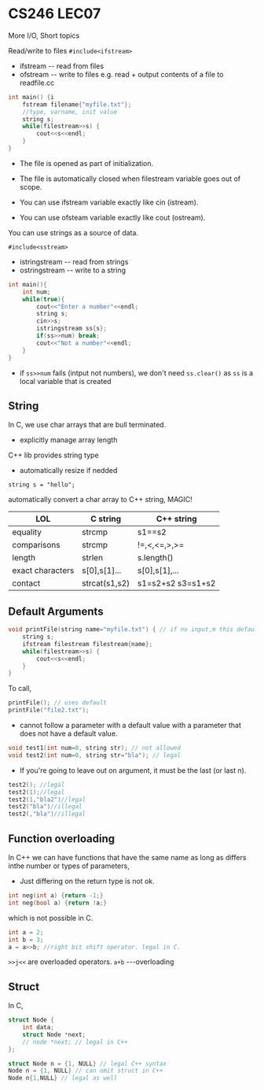 # CS246 LEC07


More I/O, Short topics


Read/write to files
`#include<ifstream>`
- ifstream -- read from files
- ofstream -- write to files
e.g. read + output contents of a file to readfile.cc

```cpp
int main() {i
	fstream filename{"myfile.txt"};
	//type, varname, init value
	string s;
	while(filestream>>s) {
		cout<<s<<endl;
	}
}
```



- The file is opened as part of initialization.
- The file is automatically closed when filestream variable goes out of scope.


- You can use ifstream variable exactly like cin (istream).
- You can use ofsteam variable exactly like cout (ostream).

You can use strings as a source of data.

`#include<sstream>`
- istringstream -- read from strings
- ostringstream -- write to a string


```cpp
int main(){
	int num;
	while(true){
		cout<<"Enter a number"<<endl;
		string s;
		cin>>s;
		istringstream ss{s};
		if(ss>>num) break;
		cout<<"Not a number"<<endl;
	}
}

```

- if `ss>>num` fails (intput not numbers), we don't need `ss.clear()` as `ss` is a local variable that is created 

## String
In C, we use char arrays that are bull terminated.
- explicitly manage array length

C++ lib provides string type
- automatically resize if nedded

`string s = "hello";`

automatically convert a char array to C++ string, MAGIC!



|LOL | C string | C++ string|
|----|----|---|
|equality | strcmp | s1==s2|
|comparisons | strcmp | !=,<,<=,>,>=|
|length | strlen | s.length()|
|exact characters | s[0],s[1]... | s[0],s[1],...|
|contact | strcat(s1,s2) | s1=s2+s2 s3=s1+s2|


## Default Arguments
```cpp
void printFile(string name="myfile.txt") { // if no input,m this default "myfile.txt" gets used.
	string s;
	ifstream filestream filestream{name};
	while(filestream>>s) {
		cout<<s<<endl;
	}
}
```

To call,

```cpp
printFile(); // uses default
printFile("file2.txt");
```
- cannot follow a parameter with a default value with a parameter that does not have a default value.
```cpp
void test1(int num=0, string str); // not allowed
void test2(int num=0, string str="bla"); // legal
```
- If you're going to leave out on argument, it must be the last (or last n).
```cpp
test2(); //legal
test2(1);//legal
test2(1,"bla2")//legal
test2("bla")//illegal
test2(,"bla")//illegal
```

## Function overloading
In C++ we can have functions that have the same name as long as differs inthe number or types of parameters, 
- Just differing on the return type is not ok.
```cpp
int neg(int a) {return -1;}
int neg(bool a) {return !a;}
```
which is not possible in C.

```cpp
int a = 2;
int b = 3;
a = a>>b; //right bit shift operator. legal in C.
```
`>>j<<` are overloaded operators. 
`a+b` ---overloading

## Struct
In C,
```cpp
struct Node {
	int data;
	struct Node *next;
	// node *next; // legal in C++
};

struct Node n = {1, NULL} // legal C++ syntax
Node n = {1, NULL} // can omit struct in C++
Node n{1,NULL} // legal as well
```























